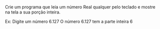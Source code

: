 Crie um programa que leia um número Real qualquer pelo teclado e mostre na tela a sua porção inteira.

Ex: Digite um número 6.127
O número 6.127 tem a parte inteira 6